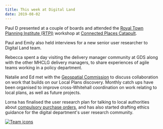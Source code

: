 ```yaml
---
title: This week at Digital Land
date: 2019-08-02
---
```


Paul D presented at a couple of boards and attended the [Royal Town Planning Institute (RTPI)](https://www.rtpi.org.uk/) workshop at [Connected Places Catapult](https://cp.catapult.org.uk/). 

Paul and Emily also held interviews for a new senior user researcher to Digital Land team.

Rebecca spent a day visiting the delivery manager community at GDS along with the other MHCLG delivery managers, to share experiences of agile teams working in a policy department.

Natalie and Ed met with the [Geospatial Commission](https://www.gov.uk/government/organisations/geospatial-commission) to discuss collaboration on work that builds on our Local Plans discovery. Monthly catch ups have been organised to improve cross-Whitehall coordination on work relating to local plans, as well as future projects.

Lorna has finalised the user research plan for talking to local authorities about [compulsory purchase orders](https://digital-land.github.io/project/compulsory-purchase-orders/), and has also started drafting ethics guidance for the digital department's user research community.

<a href="https://www.flickr.com/photos/psd/46626786185/in/album-72157703657907285/" title="Team icons"><img src="https://live.staticflickr.com/7830/46626786185_4e7af43075_c.jpg" alt="Team icons"></a>
